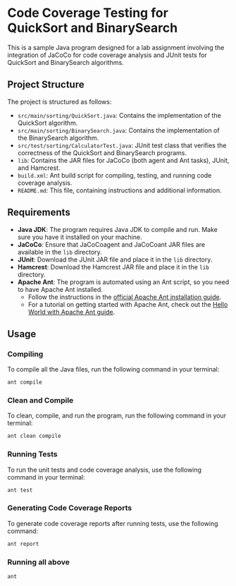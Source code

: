 # Code Coverage Testing for QuickSort and BinarySearch

This is a sample Java program designed for a lab assignment involving the integration of JaCoCo for code coverage analysis and JUnit tests for QuickSort and BinarySearch algorithms.

## Project Structure

The project is structured as follows:

- `src/main/sorting/QuickSort.java`: Contains the implementation of the QuickSort algorithm.
- `src/main/sorting/BinarySearch.java`: Contains the implementation of the BinarySearch algorithm.
- `src/test/sorting/CalculatorTest.java`: JUnit test class that verifies the correctness of the QuickSort and BinarySearch programs.
- `lib`: Contains the JAR files for JaCoCo (both agent and Ant tasks), JUnit, and Hamcrest.
- `build.xml`: Ant build script for compiling, testing, and running code coverage analysis.
- `README.md`: This file, containing instructions and additional information.

## Requirements

- **Java JDK**: The program requires Java JDK to compile and run. Make sure you have it installed on your machine.
- **JaCoCo**: Ensure that JaCoCoagent and JaCoCoant JAR files are available in the `lib` directory.
- **JUnit**: Download the JUnit JAR file and place it in the `lib` directory.
- **Hamcrest**: Download the Hamcrest JAR file and place it in the `lib` directory.
- **Apache Ant**: The program is automated using an Ant script, so you need to have Apache Ant installed.
    - Follow the instructions in the [official Apache Ant installation guide](https://ant.apache.org/manual/install.html).
    - For a tutorial on getting started with Apache Ant, check out the [Hello World with Apache Ant guide](https://ant.apache.org/manual/tutorial-HelloWorldWithAnt.html).

## Usage

### Compiling

To compile all the Java files, run the following command in your terminal:

```bash
ant compile
```

### Clean and Compile
To clean, compile, and run the program, run the following command in your terminal:
```bash
ant clean compile
```

### Running Tests
To run the unit tests and code coverage analysis, use the following command in your terminal:
```bash
ant test
```

### Generating Code Coverage Reports
To generate code coverage reports after running tests, use the following command:
```bash
ant report
```

### Running all above
```bash
ant
```


